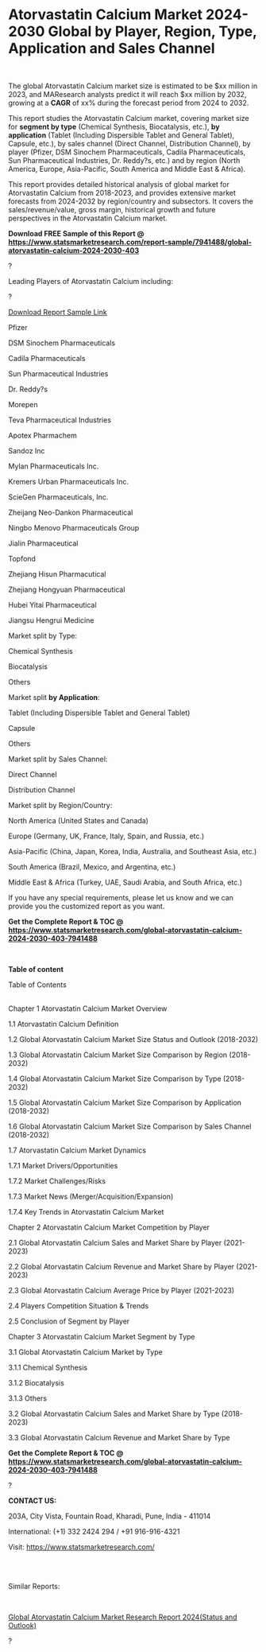 <h1>Atorvastatin Calcium Market 2024-2030 Global by Player, Region, Type, Application and Sales Channel</h1><br/><p>The global Atorvastatin Calcium market size is estimated to be $xx million in 2023, and MAResearch analysts predict it will reach $xx million by 2032, growing at a <strong>CAGR</strong> of xx% during the forecast period from 2024 to 2032.</p>
 
 
 
 <p>This report studies the Atorvastatin Calcium market, covering market size for <strong>segment by type</strong> (Chemical Synthesis, Biocatalysis, etc.), <strong>by application</strong> (Tablet (Including Dispersible Tablet and General Tablet), Capsule, etc.), by sales channel (Direct Channel, Distribution Channel), by player (Pfizer, DSM Sinochem Pharmaceuticals, Cadila Pharmaceuticals, Sun Pharmaceutical Industries, Dr. Reddy?s, etc.) and by region (North America, Europe, Asia-Pacific, South America and Middle East & Africa).</p>
 
 
 
 <p>This report provides detailed historical analysis of global market for Atorvastatin Calcium from 2018-2023, and provides extensive market forecasts from 2024-2032 by region/country and subsectors. It covers the sales/revenue/value, gross margin, historical growth and future perspectives in the Atorvastatin Calcium market.</p>
 
 
 
 <div><b>Download FREE Sample of this Report @ <a href="https://www.statsmarketresearch.com/download-free-sample/7941488/global-atorvastatin-calcium-2024-2030-403">https://www.statsmarketresearch.com/report-sample/7941488/global-atorvastatin-calcium-2024-2030-403</a></b></div>
 
 
 
 <p>? </p>
 
 
 
 <p>Leading Players of Atorvastatin Calcium including:</p>
 
 
 
 <p>? </p>
 
 
 
 <p><a href="https://www.statsmarketresearch.com/download-free-sample/7941488/global-atorvastatin-calcium-2024-2030-403">Download Report Sample Link</a></p>
 
 
 
 <p>Pfizer</p>
 
 
 
 <p>DSM Sinochem Pharmaceuticals</p>
 
 
 
 <p>Cadila Pharmaceuticals</p>
 
 
 
 <p>Sun Pharmaceutical Industries</p>
 
 
 
 <p>Dr. Reddy?s</p>
 
 
 
 <p>Morepen</p>
 
 
 
 <p>Teva Pharmaceutical Industries</p>
 
 
 
 <p>Apotex Pharmachem</p>
 
 
 
 <p>Sandoz Inc</p>
 
 
 
 <p>Mylan Pharmaceuticals Inc.</p>
 
 
 
 <p>Kremers Urban Pharmaceuticals Inc.</p>
 
 
 
 <p>ScieGen Pharmaceuticals, Inc.</p>
 
 
 
 <p>Zheijang Neo-Dankon Pharmaceutical</p>
 
 
 
 <p>Ningbo Menovo Pharmaceuticals Group</p>
 
 
 
 <p>Jialin Pharmaceutical</p>
 
 
 
 <p>Topfond</p>
 
 
 
 <p>Zhejiang Hisun Pharmacutical</p>
 
 
 
 <p>Zhejiang Hongyuan Pharmaceutical</p>
 
 
 
 <p>Hubei Yitai Pharmaceutical</p>
 
 
 
 <p>Jiangsu Hengrui Medicine</p>
 
 
 
 <p>Market split by Type:</p>
 
 
 
 <p>Chemical Synthesis</p>
 
 
 
 <p>Biocatalysis</p>
 
 
 
 <p>Others</p>
 
 
 
 <p>Market split <strong>by Application</strong>:</p>
 
 
 
 <p>Tablet (Including Dispersible Tablet and General Tablet)</p>
 
 
 
 <p>Capsule</p>
 
 
 
 <p>Others</p>
 
 
 
 <p>Market split by Sales Channel:</p>
 
 
 
 <p>Direct Channel</p>
 
 
 
 <p>Distribution Channel</p>
 
 
 
 <p>Market split by Region/Country:</p>
 
 
 
 <p>North America (United States and Canada)</p>
 
 
 
 <p>Europe (Germany, UK, France, Italy, Spain, and Russia, etc.)</p>
 
 
 
 <p>Asia-Pacific (China, Japan, Korea, India, Australia, and Southeast Asia, etc.)</p>
 
 
 
 <p>South America (Brazil, Mexico, and Argentina, etc.)</p>
 
 
 
 <p>Middle East & Africa (Turkey, UAE, Saudi Arabia, and South Africa, etc.)</p>
 
 
 
 <p>If you have any special requirements, please let us know and we can provide you the customized report as you want.</p>
 
 
 
 <div><b>Get the Complete Report & TOC @ <a href="https://www.statsmarketresearch.com/global-atorvastatin-calcium-2024-2030-403-7941488">https://www.statsmarketresearch.com/global-atorvastatin-calcium-2024-2030-403-7941488</a></b></div>
 
 
 
 <p><br />
 
 <b>Table of content</b></p>
 
 
 
 <p>Table of Contents<br />
 
 <br />
 
 Chapter 1 Atorvastatin Calcium Market Overview<br />
 
 1.1 Atorvastatin Calcium Definition<br />
 
 1.2 Global Atorvastatin Calcium Market Size Status and Outlook (2018-2032)<br />
 
 1.3 Global Atorvastatin Calcium Market Size Comparison by Region (2018-2032)<br />
 
 1.4 Global Atorvastatin Calcium Market Size Comparison by Type (2018-2032)<br />
 
 1.5 Global Atorvastatin Calcium Market Size Comparison by Application (2018-2032)<br />
 
 1.6 Global Atorvastatin Calcium Market Size Comparison by Sales Channel (2018-2032)<br />
 
 1.7 Atorvastatin Calcium Market Dynamics<br />
 
 1.7.1 Market Drivers/Opportunities<br />
 
 1.7.2 Market Challenges/Risks<br />
 
 1.7.3 Market News (Merger/Acquisition/Expansion)<br />
 
 1.7.4 Key Trends in Atorvastatin Calcium Market<br />
 
 Chapter 2 Atorvastatin Calcium Market Competition by Player<br />
 
 2.1 Global Atorvastatin Calcium Sales and Market Share by Player (2021-2023)<br />
 
 2.2 Global Atorvastatin Calcium Revenue and Market Share by Player (2021-2023)<br />
 
 2.3 Global Atorvastatin Calcium Average Price by Player (2021-2023)<br />
 
 2.4 Players Competition Situation & Trends<br />
 
 2.5 Conclusion of Segment by Player<br />
 
 Chapter 3 Atorvastatin Calcium Market Segment by Type<br />
 
 3.1 Global Atorvastatin Calcium Market by Type<br />
 
 3.1.1 Chemical Synthesis<br />
 
 3.1.2 Biocatalysis<br />
 
 3.1.3 Others<br />
 
 3.2 Global Atorvastatin Calcium Sales and Market Share by Type (2018-2023)<br />
 
 3.3 Global Atorvastatin Calcium Revenue and Market Share by Type</p>
 
 
 
 <div><b>Get the Complete Report & TOC @ <a href="https://www.statsmarketresearch.com/global-atorvastatin-calcium-2024-2030-403-7941488">https://www.statsmarketresearch.com/global-atorvastatin-calcium-2024-2030-403-7941488</a></b></div>
 
 
 
 <p>? </p>
 
 
 
 <p><b>CONTACT US:</b><br />
 
 203A, City Vista, Fountain Road, Kharadi, Pune, India - 411014<br />
 
 International: (+1) 332 2424 294 / +91 916-916-4321<br />
 
 Visit: <a href="https://www.statsmarketresearch.com/">https://www.statsmarketresearch.com/</a><br />
 
 <br />
 
 <br />
 
 Similar Reports:<br />
 
 <br />
 
 <a href="https://www.statsmarketresearch.com/global-atorvastatin-calcium-2024-713-7913696">Global Atorvastatin Calcium Market Research Report 2024(Status and Outlook)</a><br />
 
 ? </p>